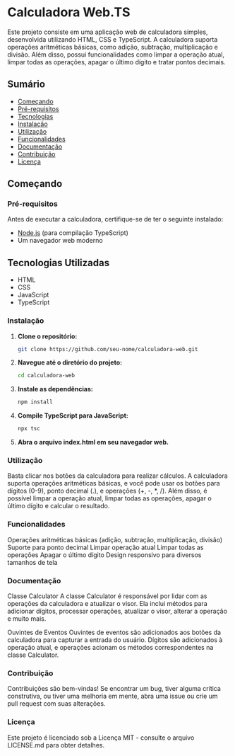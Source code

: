 # Calculadora Web.TS

  Este projeto consiste em uma aplicação web de calculadora simples, desenvolvida utilizando HTML, CSS e TypeScript. 
A calculadora suporta operações aritméticas básicas, como adição, subtração, multiplicação e divisão. Além disso, possui 
funcionalidades como limpar a operação atual, limpar todas as operações, apagar o último dígito e tratar pontos decimais.

## Sumário

- [Começando](#começando)
- [Pré-requisitos](#pré-requisitos)
- [Tecnologias](#tecnologias)
- [Instalação](#instalação)
- [Utilização](#utilização)
- [Funcionalidades](#funcionalidades)
- [Documentação](#documentação)
- [Contribuição](#contribuição)
- [Licença](#licença)

## Começando

### Pré-requisitos

Antes de executar a calculadora, certifique-se de ter o seguinte instalado:

- [Node.js](https://nodejs.org/) (para compilação TypeScript)
- Um navegador web moderno

## Tecnologias Utilizadas
- HTML
- CSS
- JavaScript
- TypeScript

### Instalação

1. **Clone o repositório:**

   ```bash
   git clone https://github.com/seu-nome/calculadora-web.git
2. **Navegue até o diretório do projeto:**

   ```bash
   cd calculadora-web
3. **Instale as dependências:**
   
   ```bash
   npm install
4. **Compile TypeScript para JavaScript:**

   ```bash
   npx tsc
5. **Abra o arquivo index.html em seu navegador web.**

### Utilização
Basta clicar nos botões da calculadora para realizar cálculos. A calculadora suporta operações aritméticas básicas, e 
você pode usar os botões para dígitos (0-9), ponto decimal (.), e operações (+, -, *, /). Além disso, é possível limpar 
a operação atual, limpar todas as operações, apagar o último dígito e calcular o resultado.

### Funcionalidades
Operações aritméticas básicas (adição, subtração, multiplicação, divisão)
Suporte para ponto decimal
Limpar operação atual
Limpar todas as operações
Apagar o último dígito
Design responsivo para diversos tamanhos de tela
### Documentação
Classe Calculator
A classe Calculator é responsável por lidar com as operações da calculadora e atualizar o visor. Ela inclui métodos para 
adicionar dígitos, processar operações, atualizar o visor, alterar a operação e muito mais.

Ouvintes de Eventos
Ouvintes de eventos são adicionados aos botões da calculadora para capturar a entrada do usuário. Dígitos são adicionados à 
operação atual, e operações acionam os métodos correspondentes na classe Calculator.

### Contribuição
Contribuições são bem-vindas! Se encontrar um bug, tiver alguma crítica construtiva, ou tiver uma melhoria em mente, abra 
uma issue ou crie um pull request com suas alterações.

### Licença
Este projeto é licenciado sob a Licença MIT - consulte o arquivo LICENSE.md para obter detalhes.
